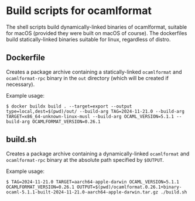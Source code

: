 # Build scripts for ocamlformat

The shell scripts build dynamically-linked binaries of ocamlformat, suitable for
macOS (provided they were built on macOS of course). The dockerfiles build
statically-linked binaries suitable for linux, regardless of distro.

## Dockerfile

Creates a package archive containing a statically-linked `ocamlformat` and
`ocamlformat-rpc` binary in the `out` directory (which will be created if
necessary).

Example usage:
```
$ docker buildx build . --target=export --output type=local,dest=$(pwd)/out/ --build-arg TAG=2024-11-21.0 --build-arg TARGET=x86_64-unknown-linux-musl --build-arg OCAML_VERSION=5.1.1 --build-arg OCAMLFORMAT_VERSION=0.26.1

```

## build.sh

Creates a package archive containing a dynamically-linked `ocamlformat` and
`ocamlformat-rpc` binary at the absolute path specified by `$OUTPUT`.

Example usage:
```
$ TAG=2024-11-21.0 TARGET=aarch64-apple-darwin OCAML_VERSION=5.1.1 OCAMLFORMAT_VERSION=0.26.1 OUTPUT=$(pwd)/ocamlformat.0.26.1+binary-ocaml-5.1.1-built-2024-11-21.0-aarch64-apple-darwin.tar.gz ./build.sh
```
